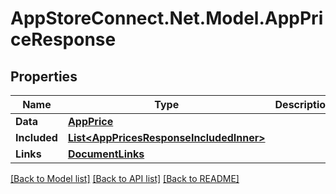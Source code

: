 # AppStoreConnect.Net.Model.AppPriceResponse

## Properties

Name | Type | Description | Notes
------------ | ------------- | ------------- | -------------
**Data** | [**AppPrice**](AppPrice.md) |  | 
**Included** | [**List&lt;AppPricesResponseIncludedInner&gt;**](AppPricesResponseIncludedInner.md) |  | [optional] 
**Links** | [**DocumentLinks**](DocumentLinks.md) |  | 

[[Back to Model list]](../README.md#documentation-for-models) [[Back to API list]](../README.md#documentation-for-api-endpoints) [[Back to README]](../README.md)

